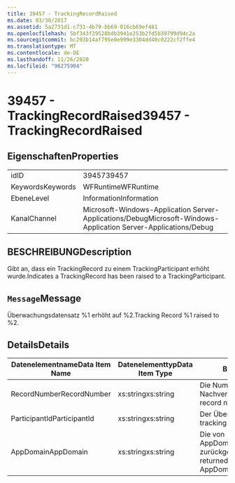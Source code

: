 ```yaml
---
title: 39457 - TrackingRecordRaised
ms.date: 03/30/2017
ms.assetid: 5a2731d1-c731-4b79-bb69-016cb69ef481
ms.openlocfilehash: 5bf343f29528bdb3941e253b2fd5b39799d94c2a
ms.sourcegitcommit: bc293b14af795e0e999e3304dd40c0222cf2ffe4
ms.translationtype: MT
ms.contentlocale: de-DE
ms.lasthandoff: 11/26/2020
ms.locfileid: "96275904"
---
```

# <a name="39457---trackingrecordraised"></a><span data-ttu-id="dac5a-102">39457 - TrackingRecordRaised</span><span class="sxs-lookup"><span data-stu-id="dac5a-102">39457 - TrackingRecordRaised</span></span>

## <a name="properties"></a><span data-ttu-id="dac5a-103">Eigenschaften</span><span class="sxs-lookup"><span data-stu-id="dac5a-103">Properties</span></span>  
  
|||  
|-|-|  
|<span data-ttu-id="dac5a-104">id</span><span class="sxs-lookup"><span data-stu-id="dac5a-104">ID</span></span>|<span data-ttu-id="dac5a-105">39457</span><span class="sxs-lookup"><span data-stu-id="dac5a-105">39457</span></span>|  
|<span data-ttu-id="dac5a-106">Keywords</span><span class="sxs-lookup"><span data-stu-id="dac5a-106">Keywords</span></span>|<span data-ttu-id="dac5a-107">WFRuntime</span><span class="sxs-lookup"><span data-stu-id="dac5a-107">WFRuntime</span></span>|  
|<span data-ttu-id="dac5a-108">Ebene</span><span class="sxs-lookup"><span data-stu-id="dac5a-108">Level</span></span>|<span data-ttu-id="dac5a-109">Information</span><span class="sxs-lookup"><span data-stu-id="dac5a-109">Information</span></span>|  
|<span data-ttu-id="dac5a-110">Kanal</span><span class="sxs-lookup"><span data-stu-id="dac5a-110">Channel</span></span>|<span data-ttu-id="dac5a-111">Microsoft-Windows-Application Server-Applications/Debug</span><span class="sxs-lookup"><span data-stu-id="dac5a-111">Microsoft-Windows-Application Server-Applications/Debug</span></span>|  
  
## <a name="description"></a><span data-ttu-id="dac5a-112">BESCHREIBUNG</span><span class="sxs-lookup"><span data-stu-id="dac5a-112">Description</span></span>  

 <span data-ttu-id="dac5a-113">Gibt an, dass ein TrackingRecord zu einem TrackingParticipant erhöht wurde.</span><span class="sxs-lookup"><span data-stu-id="dac5a-113">Indicates a TrackingRecord has been raised to a TrackingParticipant.</span></span>  
  
## <a name="message"></a><span data-ttu-id="dac5a-114">`Message`</span><span class="sxs-lookup"><span data-stu-id="dac5a-114">Message</span></span>  

 <span data-ttu-id="dac5a-115">Überwachungsdatensatz %1 erhöht auf %2.</span><span class="sxs-lookup"><span data-stu-id="dac5a-115">Tracking Record %1 raised to %2.</span></span>  
  
## <a name="details"></a><span data-ttu-id="dac5a-116">Details</span><span class="sxs-lookup"><span data-stu-id="dac5a-116">Details</span></span>  
  
|<span data-ttu-id="dac5a-117">Datenelementname</span><span class="sxs-lookup"><span data-stu-id="dac5a-117">Data Item Name</span></span>|<span data-ttu-id="dac5a-118">Datenelementtyp</span><span class="sxs-lookup"><span data-stu-id="dac5a-118">Data Item Type</span></span>|<span data-ttu-id="dac5a-119">BESCHREIBUNG</span><span class="sxs-lookup"><span data-stu-id="dac5a-119">Description</span></span>|  
|--------------------|--------------------|-----------------|  
|<span data-ttu-id="dac5a-120">RecordNumber</span><span class="sxs-lookup"><span data-stu-id="dac5a-120">RecordNumber</span></span>|<span data-ttu-id="dac5a-121">xs:string</span><span class="sxs-lookup"><span data-stu-id="dac5a-121">xs:string</span></span>|<span data-ttu-id="dac5a-122">Die Nummer des Nachverfolgungsdatensatzes.</span><span class="sxs-lookup"><span data-stu-id="dac5a-122">The tracking record number.</span></span>|  
|<span data-ttu-id="dac5a-123">ParticipantId</span><span class="sxs-lookup"><span data-stu-id="dac5a-123">ParticipantId</span></span>|<span data-ttu-id="dac5a-124">xs:string</span><span class="sxs-lookup"><span data-stu-id="dac5a-124">xs:string</span></span>|<span data-ttu-id="dac5a-125">Der Überwachungsteilnehmer.</span><span class="sxs-lookup"><span data-stu-id="dac5a-125">The tracking participant.</span></span>|  
|<span data-ttu-id="dac5a-126">AppDomain</span><span class="sxs-lookup"><span data-stu-id="dac5a-126">AppDomain</span></span>|<span data-ttu-id="dac5a-127">xs:string</span><span class="sxs-lookup"><span data-stu-id="dac5a-127">xs:string</span></span>|<span data-ttu-id="dac5a-128">Die von AppDomain.CurrentDomain.FriendlyName zurückgegebene Zeichenfolge.</span><span class="sxs-lookup"><span data-stu-id="dac5a-128">The string returned by AppDomain.CurrentDomain.FriendlyName.</span></span>|
